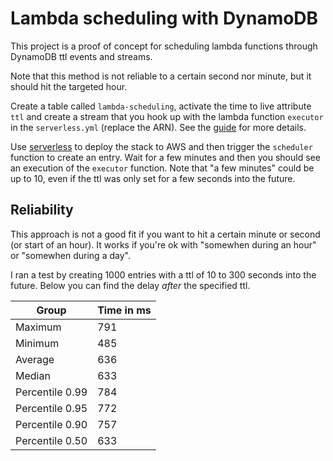 # Lambda scheduling with DynamoDB

This project is a proof of concept for scheduling lambda functions through DynamoDB ttl events and streams.

Note that this method is not reliable to a certain second nor minute, but it should hit the targeted hour.

Create a table called `lambda-scheduling`, activate the time to live attribute `ttl` and create a stream that you hook up with the lambda function `executor` in the `serverless.yml` (replace the ARN). See the [guide](tbd.com) for more details.

Use [serverless](https://serverless.com/) to deploy the stack to AWS and then trigger the `scheduler` function to create an entry. Wait for a few minutes and then you should see an execution of the `executor` function. Note that "a few minutes" could be up to 10, even if the ttl was only set for a few seconds into the future.

## Reliability

This approach is not a good fit if you want to hit a certain minute or second (or start of an hour). It works if you're ok with "somewhen during an hour" or "somewhen during a day".

I ran a test by creating 1000 entries with a ttl of 10 to 300 seconds into the future. Below you can find the delay *after* the specified ttl.

| Group  | Time in ms |
| ------------- | ------------- |
| Maximum  | 791  |
| Minimum  | 485  |
| Average  | 636  |
| Median  | 633 |
| Percentile 0.99  | 784  |
| Percentile 0.95  | 772  |
| Percentile 0.90  | 757  |
| Percentile 0.50  | 633  |
